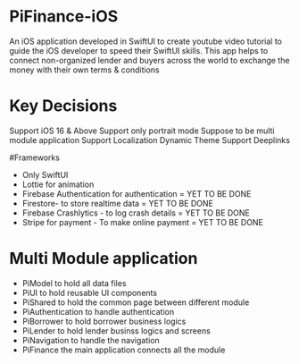 # PiFinance-iOS
An iOS application developed in SwiftUI to create youtube video tutorial to guide the iOS developer to speed their SwiftUI skills.
This app helps to connect non-organized lender and buyers across the world to exchange the money with their own terms &amp; conditions

# Key Decisions

Support iOS 16 & Above
Support only portrait mode
Suppose to be multi module application
Support Localization
Dynamic Theme
Support Deeplinks

#Frameworks

- Only SwiftUI
- Lottie for animation
- Firebase Authentication for authentication = YET TO BE DONE
- Firestore- to store realtime data = YET TO BE DONE
- Firebase Crashlytics - to log crash details = YET TO BE DONE
- Stripe for payment - To make online payment = YET TO BE DONE


# Multi Module application

- PiModel to hold all data files
- PiUI to hold reusable UI components
- PiShared to hold the common page between different module
- PiAuthentication to handle authentication
- PiBorrower to hold borrower business logics
- PiLender to hold lender businss logics and screens
- PiNavigation to handle the navigation
- PiFinance the main application connects all the module

